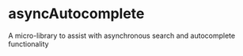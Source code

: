 # asyncAutocomplete
A micro-library to assist with asynchronous search and autocomplete functionality
